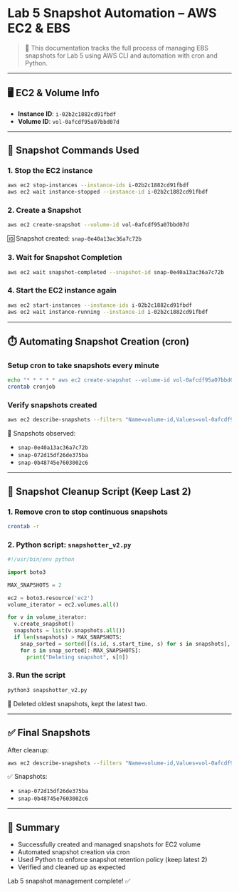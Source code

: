 
# Lab 5 Snapshot Automation – AWS EC2 & EBS

> 📘 This documentation tracks the full process of managing EBS snapshots for Lab 5 using AWS CLI and automation with cron and Python.

---

## 🖥️ EC2 & Volume Info
- **Instance ID**: `i-02b2c1882cd91fbdf`
- **Volume ID**: `vol-0afcdf95a07bbd07d`

---

## 📌 Snapshot Commands Used

### 1. Stop the EC2 instance
```bash
aws ec2 stop-instances --instance-ids i-02b2c1882cd91fbdf
aws ec2 wait instance-stopped --instance-id i-02b2c1882cd91fbdf
```

### 2. Create a Snapshot
```bash
aws ec2 create-snapshot --volume-id vol-0afcdf95a07bbd07d
```
🆔 Snapshot created: `snap-0e40a13ac36a7c72b`

### 3. Wait for Snapshot Completion
```bash
aws ec2 wait snapshot-completed --snapshot-id snap-0e40a13ac36a7c72b
```

### 4. Start the EC2 instance again
```bash
aws ec2 start-instances --instance-ids i-02b2c1882cd91fbdf
aws ec2 wait instance-running --instance-id i-02b2c1882cd91fbdf
```

---

## ⏱️ Automating Snapshot Creation (cron)

### Setup cron to take snapshots every minute
```bash
echo "* * * * * aws ec2 create-snapshot --volume-id vol-0afcdf95a07bbd07d >> /tmp/cronlog 2>&1" > cronjob
crontab cronjob
```

### Verify snapshots created
```bash
aws ec2 describe-snapshots --filters "Name=volume-id,Values=vol-0afcdf95a07bbd07d" --query 'Snapshots[*].SnapshotId' --output text
```

📌 Snapshots observed:
- `snap-0e40a13ac36a7c72b`
- `snap-072d15df26de375ba`
- `snap-0b48745e7603002c6`

---

## 🧹 Snapshot Cleanup Script (Keep Last 2)

### 1. Remove cron to stop continuous snapshots
```bash
crontab -r
```

### 2. Python script: `snapshotter_v2.py`
```python
#!/usr/bin/env python

import boto3

MAX_SNAPSHOTS = 2

ec2 = boto3.resource('ec2')
volume_iterator = ec2.volumes.all()

for v in volume_iterator:
  v.create_snapshot()
  snapshots = list(v.snapshots.all())
  if len(snapshots) > MAX_SNAPSHOTS:
    snap_sorted = sorted([(s.id, s.start_time, s) for s in snapshots], key=lambda k: k[1])
    for s in snap_sorted[:-MAX_SNAPSHOTS]:
      print("Deleting snapshot", s[0])
```

### 3. Run the script
```bash
python3 snapshotter_v2.py
```

🧼 Deleted oldest snapshots, kept the latest two.

---

## ✅ Final Snapshots
After cleanup:
```bash
aws ec2 describe-snapshots --filters "Name=volume-id,Values=vol-0afcdf95a07bbd07d" --query 'Snapshots[*].SnapshotId' --output text
```
✅ Snapshots:
- `snap-072d15df26de375ba`
- `snap-0b48745e7603002c6`

---

## 🏁 Summary
- Successfully created and managed snapshots for EC2 volume
- Automated snapshot creation via cron
- Used Python to enforce snapshot retention policy (keep latest 2)
- Verified and cleaned up as expected

Lab 5 snapshot management complete! ✅
